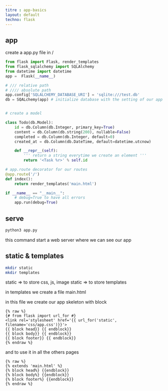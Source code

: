 ```yaml
---
titre : app-basics
layout: default
techno: flask
---
```


## app

create a app.py file in /

```py
from flask import Flask, render_templates
from flask_sqlalchemy import SQLAlchemy
from datetime import datetime
app =  Flask(__name__)

# /// relative path
# //// absolute path
app.config['SQLALCHEMY_DATABASE_URI'] = 'sqlite:///test.db'
db = SQALchemy(app) # initialize database with the setting of our app


# create a model

class Todo(db.Model):
    id = db.Column(db.Integer, primary_key=True)
    content = db.Column(db.string(200), nullable=False)
    completed = db.Column(db.Integer, default=0)
    created_at = db.Column(db.DateTime, default=datetime.utcnow)

    def __repr__(self):
        ''' return a string everytime we create an element '''
        return '<Task %r>' % self.id

# app.route decorator for our routes
@app.route('/')
def index():
    return render_templates('main.html')

if __name__ == "__main__":
    # debug=True to have all errors
    app.run(debug=True)
```

## serve

```bash
python3 app.py
```

this command start a web server where we can see our app

## static & templates

```bash
mkdir static
mkdir templates
```

static => to store css, js, image
static => to store templates

in templates we create a file main.html

in this file we create our app skeleton with block



```jinja
{% raw %}
{# from flask import url_for #}
<link rel='stylesheet' href='{{ url_for('static', filename='css/app.css')}}'>
{{ block head}} {{ endblock}}
{{ block body}} {{ endblock}}
{{ block footer}} {{ endblock}}
{% endraw %}
```

and to use it in all the others pages
```jinja
{% raw %}
{% extends 'main.html' %}
{% block head%} {{endblock}}
{% block body%} {{endblock}}
{% block footer%} {{endblock}}
{% endraw %}
```


